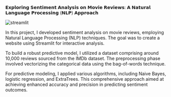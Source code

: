 𝗘𝘅𝗽𝗹𝗼𝗿𝗶𝗻𝗴 𝗦𝗲𝗻𝘁𝗶𝗺𝗲𝗻𝘁 𝗔𝗻𝗮𝗹𝘆𝘀𝗶𝘀 𝗼𝗻 𝗠𝗼𝘃𝗶𝗲 𝗥𝗲𝘃𝗶𝗲𝘄𝘀: 𝗔 𝗡𝗮𝘁𝘂𝗿𝗮𝗹 𝗟𝗮𝗻𝗴𝘂𝗮𝗴𝗲 𝗣𝗿𝗼𝗰𝗲𝘀𝘀𝗶𝗻𝗴 (𝗡𝗟𝗣) 𝗔𝗽𝗽𝗿𝗼𝗮𝗰𝗵

![streamlit](https://github.com/sunilkumar19-ai/Sentiment-analysis-on-movie-reviews-using-NLP/assets/85916777/0d3004d4-1ad0-4560-9ccb-4447e0098c35)


In this project, I developed sentiment analysis on movie reviews, employing Natural Language Processing (NLP) techniques. The goal was to create a website using Streamlit for interactive analysis.

To build a robust predictive model, I utilized a dataset comprising around 10,000 reviews sourced from the IMDb dataset. The preprocessing phase involved vectorizing the categorical data using the bag-of-words technique.

For predictive modeling, I applied various algorithms, including Naive Bayes, logistic regression, and ExtraTrees. This comprehensive approach aimed at achieving enhanced accuracy and precision in predicting sentiment outcomes.

